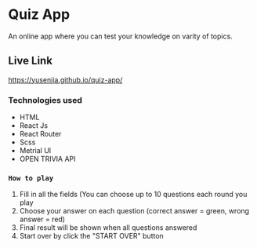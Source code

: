 # Quiz App

An online app where you can test your knowledge on varity of topics.

## Live Link

https://yusenjia.github.io/quiz-app/

### Technologies used
- HTML
- React Js
- React Router
- Scss
- Metrial UI
- OPEN TRIVIA API

### `How to play`

1. Fill in all the fields (You can choose up to 10 questions each round you play
2. Choose your answer on each question (correct answer = green, wrong answer = red)
3. Final result will be shown when all questions answered
4. Start over by click the "START OVER" button
